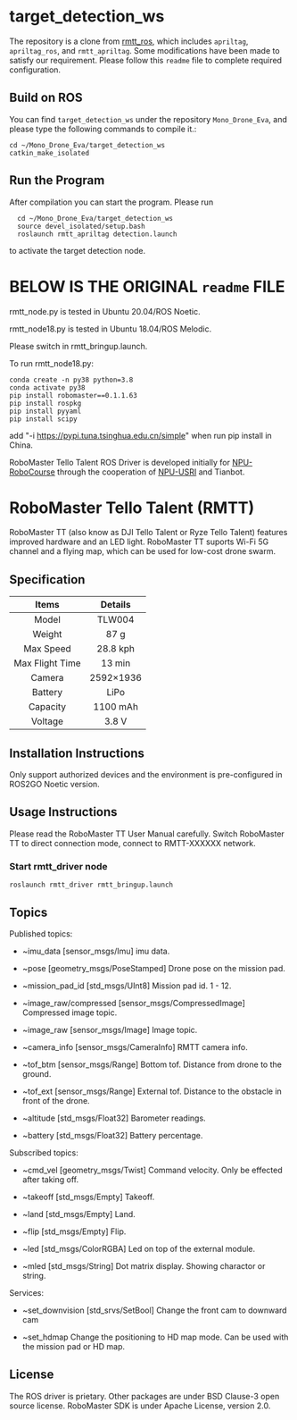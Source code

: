 # target_detection_ws

The repository is a clone from [rmtt_ros](https://github.com/cavayangtao/rmtt_ros), which includes ```apriltag```, ```apriltag_ros```, and ```rmtt_apriltag```. Some modifications have been made to satisfy our requirement. Please follow this ```readme``` file to complete required configuration.

## Build on ROS

You can find ```target_detection_ws``` under the repository ```Mono_Drone_Eva```, and please type the following commands to compile it.: 

```
cd ~/Mono_Drone_Eva/target_detection_ws
catkin_make_isolated
```

## Run the Program

After compilation you can start the program. Please run
```
  cd ~/Mono_Drone_Eva/target_detection_ws
  source devel_isolated/setup.bash
  roslaunch rmtt_apriltag detection.launch 
```
to activate the target detection node.


##
# BELOW IS THE ORIGINAL  ```readme``` FILE 

rmtt_node.py is tested in Ubuntu 20.04/ROS Noetic.

rmtt_node18.py is tested in Ubuntu 18.04/ROS Melodic.

Please switch in rmtt_bringup.launch.

To run rmtt_node18.py:
```
conda create -n py38 python=3.8
conda activate py38
pip install robomaster==0.1.1.63
pip install rospkg
pip install pyyaml
pip install scipy
```
add "-i https://pypi.tuna.tsinghua.edu.cn/simple" when run pip install in China.

RoboMaster Tello Talent ROS Driver is developed initially for [NPU-RoboCourse](https://github.com/cavayangtao/npurobocourse) through the cooperation of [NPU-USRI](https://wurenxitong.nwpu.edu.cn/) and Tianbot.


# RoboMaster Tello Talent (RMTT)
RoboMaster TT (also know as DJI Tello Talent or Ryze Tello Talent) features improved hardware and an LED light. RoboMaster TT suports Wi-Fi 5G channel and a flying map, which can be used for low-cost drone swarm. 


## Specification
|  Items  | Details|
|    :---:    |     :---:     |
| Model  | TLW004 |
| Weight  | 87 g |
| Max Speed  | 28.8 kph |
| Max Flight Time  | 13 min |
| Camera  | 2592×1936 |
| Battery  | LiPo |
| Capacity  | 1100 mAh |
| Voltage  | 3.8 V |


## Installation Instructions
Only support authorized devices and the environment is pre-configured in ROS2GO Noetic version.

## Usage Instructions
Please read the RoboMaster TT User Manual carefully.
Switch RoboMaster TT to direct connection mode, connect to RMTT-XXXXXX network.

### Start rmtt_driver node

```
roslaunch rmtt_driver rmtt_bringup.launch
```

## Topics
Published topics:
  - ~imu_data [sensor_msgs/Imu] 
  imu data. 

  - ~pose [geometry_msgs/PoseStamped] 
  Drone pose on the mission pad.

  - ~mission_pad_id [std_msgs/UInt8] 
  Mission pad id. 1 - 12.

  - ~image_raw/compressed [sensor_msgs/CompressedImage] 
  Compressed image topic.

  - ~image_raw [sensor_msgs/Image] 
  Image topic.

  - ~camera_info [sensor_msgs/CameraInfo] 
  RMTT camera info.

  - ~tof_btm [sensor_msgs/Range] 
  Bottom tof. Distance from drone to the ground.

  - ~tof_ext [sensor_msgs/Range] 
  External tof. Distance to the obstacle in front of the drone.

  - ~altitude [std_msgs/Float32] 
  Barometer readings.

  - ~battery [std_msgs/Float32] 
  Battery percentage.

Subscribed topics:
  - ~cmd_vel [geometry_msgs/Twist] 
  Command velocity. Only be effected after taking off.

  - ~takeoff [std_msgs/Empty] 
  Takeoff.

  - ~land [std_msgs/Empty]
  Land.

  - ~flip [std_msgs/Empty] 
  Flip.

  - ~led [std_msgs/ColorRGBA] 
  Led on top of the external module.

  - ~mled [std_msgs/String] 
  Dot matrix display. Showing charactor or string.

Services:
  - ~set_downvision [std_srvs/SetBool]
  Change the front cam to downward cam

  - ~set_hdmap
  Change the positioning to HD map mode. Can be used with the mission pad or HD map.

## License
The ROS driver is prietary. Other packages are under BSD Clause-3 open source license. RoboMaster SDK is under Apache License, version 2.0.
